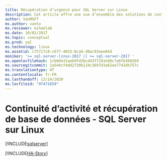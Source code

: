 ```yaml
---
title: Récupération d’urgence pour SQL Server sur Linux
description: Cet article offre une vue d’ensemble des solutions de continuité d’activité dans le cadre de la haute disponibilité et de la récupération d’urgence dans SQL Server. Il se concentre sur les scénarios de disponibilité.
author: VanMSFT
ms.author: vanto
ms.reviewer: mihaelab
ms.date: 10/02/2017
ms.topic: conceptual
ms.prod: sql
ms.technology: linux
ms.assetid: c75717c8-c677-4033-8ca6-d0ac93aee04d
moniker: '>= sql-server-linux-2017 || >= sql-server-2017 '
ms.openlocfilehash: 1cb0de31ae69fd2bcd43f7191e98c7a6fb309269
ms.sourcegitcommit: 1a544cf4dd2720b124c3697d1e62ae7741db757c
ms.translationtype: HT
ms.contentlocale: fr-FR
ms.lasthandoff: 12/14/2020
ms.locfileid: "97471650"
---
```

# <a name="business-continuity-and-database-recovery---sql-server-on-linux"></a>Continuité d’activité et récupération de base de données - SQL Server sur Linux

[!INCLUDE[sqlserver](../includes/applies-to-version/sqlserver.md)]

[!INCLUDE[HA-Story](../includes/sql-server-ha-story.md)]
